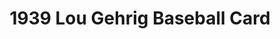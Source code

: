 ---
title: "1939 Lou Gehrig Baseball Card"
description: "Rare 1939 Goudey baseball card featuring Lou Gehrig"
year: 1939
category: "Baseball Card"
image: "/media/1939-gehrig-card.jpg"
details: "This rare 1939 Goudey baseball card features Lou Gehrig during his final season with the New York Yankees. The card is part of the iconic Goudey Gum Company's baseball card series and is highly sought after by collectors."
tags: ["baseball-card", "1939", "goudey", "rare"]
---